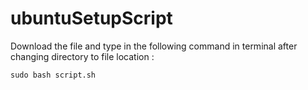 # ubuntuSetupScript

Download the file and type in the following command in terminal after changing directory to file location : 

`sudo bash script.sh`

